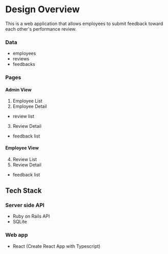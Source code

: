 # Design Overview
This is a web application that allows employees to submit feedback toward each other's performance review.

### Data
- employees
- reviews
- feedbacks

### Pages
#### Admin View
1. Employee List
2. Employee Detail
  - review list
3. Review Detail
  - feedback list

#### Employee View
4. Review List
5. Review Detail
  - feedback list

## Tech Stack
### Server side API
- Ruby on Rails API
- SQLite

### Web app
- React (Create React App with Typescript)